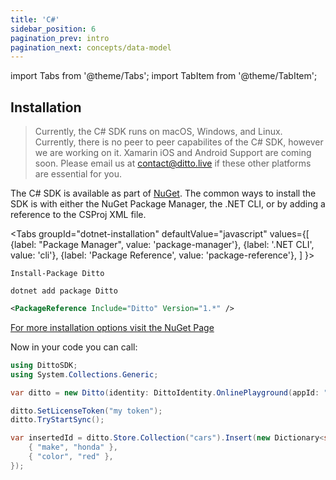 ```yaml
---
title: 'C#'
sidebar_position: 6
pagination_prev: intro
pagination_next: concepts/data-model
---
```


import Tabs from '@theme/Tabs';
import TabItem from '@theme/TabItem';

## Installation

> Currently, the C# SDK runs on macOS, Windows, and Linux. Currently, there is no peer to peer capabilites of the C# SDK, however we are working on it. Xamarin iOS and Android Support are coming soon. Please email us at [contact@ditto.live](mailto:contact@ditto.live) if these other platforms are essential for you. 

The C# SDK is available as part of [NuGet](https://nuget.org). The common ways to install the SDK is with either the NuGet Package Manager, the .NET CLI, or by adding a reference to the CSProj XML file.

<Tabs
  groupId="dotnet-installation"
  defaultValue="javascript"
  values={[
    {label: "Package Manager", value: 'package-manager'},
    {label: '.NET CLI', value: 'cli'},
    {label: 'Package Reference', value: 'package-reference'},
  ]
}>
<TabItem value="package-manager">

```
Install-Package Ditto
```

</TabItem>
<TabItem value="cli">

```
dotnet add package Ditto
```

</TabItem>
<TabItem value="package-reference">

```xml
<PackageReference Include="Ditto" Version="1.*" />
```

</TabItem>
</Tabs>

[For more installation options visit the NuGet Page](https://www.nuget.org/packages/Ditto/)

Now in your code you can call:

```csharp
using DittoSDK;
using System.Collections.Generic;

var ditto = new Ditto(identity: DittoIdentity.OnlinePlayground(appId: "live.ditto.tasks"));

ditto.SetLicenseToken("my token");
ditto.TryStartSync();

var insertedId = ditto.Store.Collection("cars").Insert(new Dictionary<string, object> {
    { "make", "honda" },
    { "color", "red" },
});
```
